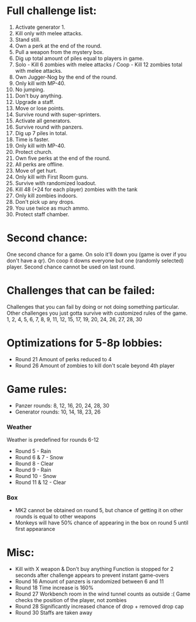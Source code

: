 # Full challenge list:
1. Activate generator 1.
2. Kill only with melee attacks.
3. Stand still.
4. Own a perk at the end of the round.
5. Pull a weapon from the mystery box.
6. Dig up total amount of piles equal to players in game.
7. Solo - Kill 6 zombies with melee attacks / Coop - Kill 12 zombies total with melee attacks.
8. Own Jugger-Nog by the end of the round.
9. Only kill with MP-40.
10. No jumping.
11. Don't buy anything.
12. Upgrade a staff.
13. Move or lose points.
14. Survive round with super-sprinters.
15. Activate all generators.
16. Survive round with panzers.
17. Dig up 7 piles in total.
18. Time is faster.
19. Only kill with MP-40.
20. Protect church.
21. Own five perks at the end of the round.
22. All perks are offline.
23. Move of get hurt.
24. Only kill with First Room guns.
25. Survive with randomized loadout.
26. Kill 48 (+24 for each player) zombies with the tank
27. Only kill zombies indoors.
28. Don't pick up any drops.
29. You use twice as much ammo.
30. Protect staff chamber.

# Second chance:
One second chance for a game. On solo it'll down you (game is over if you don't have a qr). On coop it downs everyone but one (randomly selected) player. Second chance cannot be used on last round.

# Challenges that can be failed:
Challenges that you can fail by doing or not doing something particular. Other challenges you just gotta survive with customized rules of the game.
1, 2, 4, 5, 6, 7, 8, 9, 11, 12, 15, 17, 19, 20, 24, 26, 27, 28, 30

# Optimizations for 5-8p lobbies:
- Round 21
Amount of perks reduced to 4
- Round 26
Amount of zombies to kill don't scale beyond 4th player

# Game rules:
- Panzer rounds: 8, 12, 16, 20, 24, 28, 30
- Generator rounds: 10, 14, 18, 23, 26
### Weather
Weather is predefined for rounds 6-12
- Round 5 - Rain
- Round 6 & 7 - Snow
- Round 8 - Clear
- Round 9 - Rain
- Round 10 - Snow
- Round 11 & 12 - Clear
### Box
- MK2 cannot be obtained on round 5, but chance of getting it on other rounds is equal to other weapons
- Monkeys will have 50% chance of appearing in the box on round 5 until first appearance

# Misc:
- Kill with X weapon & Don't buy anything
Function is stopped for 2 seconds after challenge appears to prevent instant game-overs
- Round 16
Amount of panzers is randomized between 6 and 11
- Round 18
Time increase is 160%
- Round 27
Workbench room in the wind tunnel counts as outside :(
Game checks the position of the player, not zombies
- Round 28
Significantly increased chance of drop + removed drop cap
- Round 30
Staffs are taken away